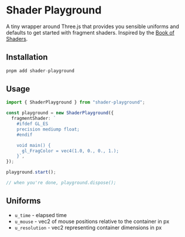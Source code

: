 # Shader Playground

A tiny wrapper around Three.js that provides you sensible uniforms and defaults to get started with fragment shaders. Inspired by the [Book of Shaders](https://thebookofshaders.com).

## Installation

```ts
pnpm add shader-playground
```

## Usage

```ts
import { ShaderPlayground } from "shader-playground";

const playground = new ShaderPlayground({
  fragmentShader: `
    #ifdef GL_ES
    precision mediump float;
    #endif

    void main() {
      gl_FragColor = vec4(1.0, 0., 0., 1.);
    }`,
});

playground.start();

// when you're done, playground.dispose();
```

## Uniforms

- `u_time` - elapsed time
- `u_mouse` - vec2 of mouse positions relative to the container in px
- `u_resolution` - vec2 representing container dimensions in px
